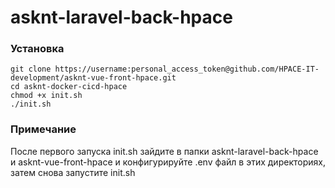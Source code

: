 # asknt-laravel-back-hpace

### Установка
```
git clone https://username:personal_access_token@github.com/HPACE-IT-development/asknt-vue-front-hpace.git
cd asknt-docker-cicd-hpace
chmod +x init.sh
./init.sh
```

### Примечание
После первого запуска init.sh зайдите в папки asknt-laravel-back-hpace и asknt-vue-front-hpace 
и конфигурируйте .env файл в этих директориях, затем снова запустите init.sh
